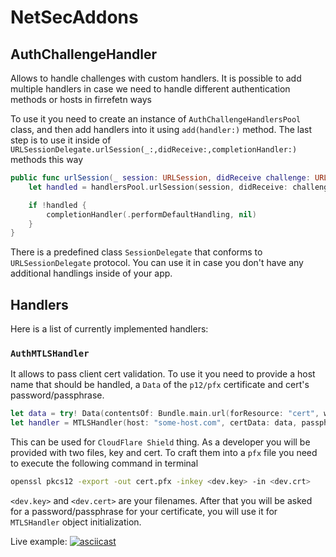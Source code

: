 # NetSecAddons

## AuthChallengeHandler

Allows to handle challenges with custom handlers. It is possible to add multiple handlers in case we need to handle different authentication methods or hosts in firrefetn ways

To use it you need to create an instance of `AuthChallengeHandlersPool` class, and then add handlers into it using `add(handler:)` method. The last step is to use it inside of `URLSessionDelegate.urlSession(_:,didReceive:,completionHandler:)` methods this way

```swift
public func urlSession(_ session: URLSession, didReceive challenge: URLAuthenticationChallenge, completionHandler: @escaping (URLSession.AuthChallengeDisposition, URLCredential?) -> Void) {
    let handled = handlersPool.urlSession(session, didReceive: challenge, completionHandler: completionHandler)

    if !handled {
        completionHandler(.performDefaultHandling, nil)
    }
}

```

There is a predefined class `SessionDelegate` that conforms to `URLSessionDelegate` protocol. You can use it in case you don't have any additional handlings inside of your app. 

## Handlers

Here is a list of currently implemented handlers:

### `AuthMTLSHandler`

It allows to pass client cert validation. To use it you need to provide a host name that should be handled, a `Data` of the `p12/pfx` certificate and cert's password/passphrase.

```swift
let data = try! Data(contentsOf: Bundle.main.url(forResource: "cert", withExtension: "pfx")!)
let handler = MTLSHandler(host: "some-host.com", certData: data, passphrase: "123qweasdzxc")
```

This can be used for `CloudFlare Shield` thing. As a developer you will be provided with two files, key and cert. To craft them into a `pfx` file you need to execute the following command in terminal

```bash
openssl pkcs12 -export -out cert.pfx -inkey <dev.key> -in <dev.crt>
```

`<dev.key>` and `<dev.cert>` are your filenames. After that you will be asked for a password/passphrase for your certificate, you will use it for `MTLSHandler` object initialization.

Live example:
[![asciicast](https://asciinema.org/a/Ch0y2f4SbL2a8xLbfGRMZ4Mfq.svg)](https://asciinema.org/a/Ch0y2f4SbL2a8xLbfGRMZ4Mfq)
